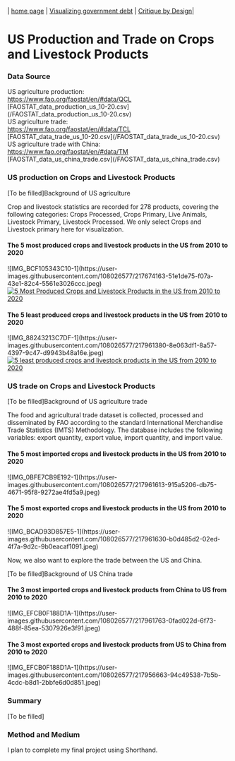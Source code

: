 | [home page](https://xlingliu.github.io/portfolio/) | [Visualizing government debt](/vizgovdebt.md) | [Critique by Design](/critiquebyDesign.md)|
<br>
# US Production and Trade on Crops and Livestock Products

<h3>Data Source</h3>
US agriculture production:<br>
<a href="https://www.fao.org/faostat/en/#data/QCL">https://www.fao.org/faostat/en/#data/QCL</a>
<br>
[FAOSTAT_data_production_us_10-20.csv](/FAOSTAT_data_production_us_10-20.csv)<br>
US agriculture trade:<br>
<a href="https://www.fao.org/faostat/en/#data/TCL">https://www.fao.org/faostat/en/#data/TCL</a>
<br>
[FAOSTAT_data_trade_us_10-20.csv](/FAOSTAT_data_trade_us_10-20.csv)<br>
US agriculture trade with China:<br>
<a href = "https://www.fao.org/faostat/en/#data/TM">https://www.fao.org/faostat/en/#data/TM</a>
<br>
[FAOSTAT_data_us_china_trade.csv](/FAOSTAT_data_us_china_trade.csv)<br>

<h3>US production on Crops and Livestock Products</h3>
[To be filled]Background of US agriculture

Crop and livestock statistics are recorded for 278 products, covering the following categories: Crops Processed, Crops Primary, Live Animals, Livestock Primary, Livestock Processed. We only select Crops and Livestock primary here for visualization.

<h4>The 5 most produced crops and livestock products in the US from 2010 to 2020</h4>
![IMG_BCF105343C10-1](https://user-images.githubusercontent.com/108026577/217674163-51e1de75-f07a-43e1-82c4-5561e3026ccc.jpeg)
<div class='tableauPlaceholder' id='viz1676905736726' style='position: relative'><noscript><a href='#'><img alt='5 Most Produced Crops and Livestock Products in the US from 2010 to 2020 ' src='https:&#47;&#47;public.tableau.com&#47;static&#47;images&#47;5m&#47;5mostproduction&#47;Sheet1&#47;1_rss.png' style='border: none' /></a></noscript><object class='tableauViz'  style='display:none;'><param name='host_url' value='https%3A%2F%2Fpublic.tableau.com%2F' /> <param name='embed_code_version' value='3' /> <param name='site_root' value='' /><param name='name' value='5mostproduction&#47;Sheet1' /><param name='tabs' value='no' /><param name='toolbar' value='yes' /><param name='static_image' value='https:&#47;&#47;public.tableau.com&#47;static&#47;images&#47;5m&#47;5mostproduction&#47;Sheet1&#47;1.png' /> <param name='animate_transition' value='yes' /><param name='display_static_image' value='yes' /><param name='display_spinner' value='yes' /><param name='display_overlay' value='yes' /><param name='display_count' value='yes' /><param name='language' value='en-US' /><param name='filter' value='publish=yes' /></object></div>                <script type='text/javascript'>                    var divElement = document.getElementById('viz1676905736726');                    var vizElement = divElement.getElementsByTagName('object')[0];                    vizElement.style.width='100%';vizElement.style.height=(divElement.offsetWidth*0.75)+'px';                    var scriptElement = document.createElement('script');                    scriptElement.src = 'https://public.tableau.com/javascripts/api/viz_v1.js';                    vizElement.parentNode.insertBefore(scriptElement, vizElement);                </script>
<h4>The 5 least produced crops and livestock products in the US from 2010 to 2020</h4>
![IMG_88243213C7DF-1](https://user-images.githubusercontent.com/108026577/217961380-8e063df1-8a57-4397-9c47-d9943b48a16e.jpeg)
<div class='tableauPlaceholder' id='viz1676908075336' style='position: relative'><noscript><a href='#'><img alt='5 least produced crops and livestock products in the US from 2010 to 2020 ' src='https:&#47;&#47;public.tableau.com&#47;static&#47;images&#47;pr&#47;production_min&#47;Sheet1&#47;1_rss.png' style='border: none' /></a></noscript><object class='tableauViz'  style='display:none;'><param name='host_url' value='https%3A%2F%2Fpublic.tableau.com%2F' /> <param name='embed_code_version' value='3' /> <param name='site_root' value='' /><param name='name' value='production_min&#47;Sheet1' /><param name='tabs' value='no' /><param name='toolbar' value='yes' /><param name='static_image' value='https:&#47;&#47;public.tableau.com&#47;static&#47;images&#47;pr&#47;production_min&#47;Sheet1&#47;1.png' /> <param name='animate_transition' value='yes' /><param name='display_static_image' value='yes' /><param name='display_spinner' value='yes' /><param name='display_overlay' value='yes' /><param name='display_count' value='yes' /><param name='language' value='en-US' /></object></div>                <script type='text/javascript'>                    var divElement = document.getElementById('viz1676908075336');                    var vizElement = divElement.getElementsByTagName('object')[0];                    vizElement.style.width='100%';vizElement.style.height=(divElement.offsetWidth*0.75)+'px';                    var scriptElement = document.createElement('script');                    scriptElement.src = 'https://public.tableau.com/javascripts/api/viz_v1.js';                    vizElement.parentNode.insertBefore(scriptElement, vizElement);                </script>
<h3>US trade on Crops and Livestock Products</h3>
[To be filled]Background of US agriculture trade

The food and agricultural trade dataset is collected, processed and disseminated by FAO according to the standard International Merchandise Trade Statistics (IMTS) Methodology. The database includes the following variables: export quantity, export value, import quantity, and import value.

<h4>The 5 most imported crops and livestock products in the US from 2010 to 2020</h4>
![IMG_0BFE7CB9E192-1](https://user-images.githubusercontent.com/108026577/217961613-915a5206-db75-4671-95f8-9272ae4fd5a9.jpeg)
<h4>The 5 most exported crops and livestock products in the US from 2010 to 2020</h4>
![IMG_BCAD93D857E5-1](https://user-images.githubusercontent.com/108026577/217961630-b0d485d2-02ed-4f7a-9d2c-9b0eacaf1091.jpeg)

Now, we also want to explore the trade between the US and China.

[To be filled]Background of US China trade

<h4>The 3 most imported crops and livestock products from China to US from 2010 to 2020</h4>
![IMG_EFCB0F188D1A-1](https://user-images.githubusercontent.com/108026577/217961763-0fad022d-6f73-488f-85ea-5307926e3f91.jpeg)
<h4>The 3 most exported crops and livestock products from US to China from 2010 to 2020</h4>
![IMG_EFCB0F188D1A-1](https://user-images.githubusercontent.com/108026577/217956663-94c49538-7b5b-4cdc-b8d1-2bbfe6d0d851.jpeg)

<h3>Summary</h3>
[To be filled]

<h3>Method and Medium</h3>
I plan to complete my final project using Shorthand.
